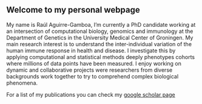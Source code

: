 ## Welcome to my personal webpage

My name is Raúl Aguirre-Gamboa, I’m currently a PhD candidate working at an intersection of computational biology, genomics and immunology at the Department of Genetics in the University Medical Center of Groningen. My main research interest is to understand the inter-individual variation of the human immune response in health and disease. I investigate this by applying computational and statistical methods deeply phenotypes cohorts where millions of data points have been measured. I enjoy working on dynamic and collaborative projects were researchers from diverse backgrounds work together to try to comprehend complex biological phenomena.

For a list of my publications you can check my [google scholar page](https://scholar.google.com.mx/citations?user=s54WJmAAAAAJ&hl=en)


